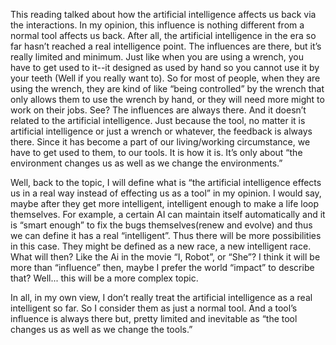 This reading talked about how the artificial intelligence affects us back via the interactions. In my opinion, this influence is nothing different from a normal tool affects us back. After all, the artificial intelligence in the era so far hasn’t reached a real intelligence point. The influences are there, but it’s really limited and minimum. Just like when you are using a wrench, you have to get used to it--it designed as used by hand so you cannot use it by your teeth (Well if you really want to). So for most of people, when they are using the wrench, they are kind of like “being controlled” by the wrench that only allows them to use the wrench by hand, or they will need more might to work on their jobs. See? The influences are always there. And it doesn’t related to the artificial intelligence. Just because the tool, no matter it is artificial intelligence or just a wrench or whatever, the feedback is always there. Since it has become a part of our living/working circumstance, we have to get used to them, to our tools. It is how it is. It’s only about “the environment changes us as well as  we change the environments.”

Well, back to the topic, I will define what is “the artificial intelligence effects us in a real way instead of effecting us as a tool” in my opinion. I would say, maybe after they get more intelligent, intelligent enough to make a life loop themselves. For example, a certain AI can maintain itself automatically and it is “smart enough” to fix the bugs themselves(renew and evolve) and thus  we can define it has a real “intelligent”. Thus there will be more possibilities in this case. They might be defined as a new race, a new intelligent race. What will then? Like the Ai in the movie “I, Robot”, or “She”? I think it will be more than “influence” then, maybe I prefer the world “impact” to describe that? Well... this will be a more complex topic. 

In all, in my own view, I don’t really treat the artificial intelligence as a real intelligent so far. So I consider them as just a normal tool. And a tool’s influence is always there but, pretty limited and inevitable as “the tool changes us as well as we change the tools.”
